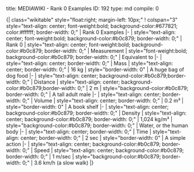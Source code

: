 title:          MEDIAWIKI - Rank 0 Examples
ID:             192
type:           md
compile:        0


{| class="wikitable" style="float:right; margin-left: 10px;"
! colspan="3" style="text-align: center; font-weight:bold; background-color:#677821; color:#ffffff; border-width: 0;" | Rank 0 Examples
|-
| style="text-align: center; font-weight:bold; background-color:#b0c879; border-width: 0;" | Rank 0
| style="text-align: center; font-weight:bold; background-color:#b0c879; border-width: 0;" | Measurement
| style="font-weight:bold; background-color:#b0c879; border-width: 0;" | Equivalent to
|-
| style="text-align: center; border-width: 0;" | Mass
| style="text-align: center; border-width: 0;" | 16 kg
| style="border-width: 0" | A huge bag of dog food
|-
| style="text-align: center; background-color:#b0c879;border-width: 0;" | Distance
| style="text-align: center; background-color:#b0c879;border-width: 0;" | 2 m
| style="background-color:#b0c879; border-width: 0;" | A tall adult male
|-
| style="text-align: center; border-width: 0;" | Volume
| style="text-align: center; border-width: 0;" | 0.2 m³
| style="border-width: 0" | A book shelf
|-
| style="text-align: center; background-color:#b0c879; border-width: 0;" | Density
| style="text-align: center; background-color:#b0c879; border-width: 0;" | 1,024 kg/m³
| style="background-color:#b0c879; border-width: 0;" | Water, or the human body
|-
| style="text-align: center; border-width: 0;" | Time
| style="text-align: center; border-width: 0;" | 2 sec
| style="border-width: 0" | A simple action
|-
| style="text-align: center; background-color:#b0c879; border-width: 0;" | Speed
| style="text-align: center; background-color:#b0c879; border-width: 0;" | 1 m/sec
| style="background-color:#b0c879; border-width: 0;" | 3.6 km/h (a slow walk)
|}